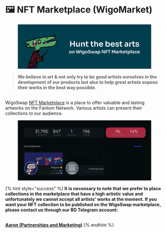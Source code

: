 # 🖼 NFT Marketplace (WigoMarket)

<figure><img src="../.gitbook/assets/Marketplace.jpg" alt=""><figcaption></figcaption></figure>

> **We believe in art & not only try to be good artists ourselves in the development of our products but also to help great artists expose their works in the best way possible.**

\
WigoSwap [NFT Marketplace](https://wigoswap.io/market) is a place to offer valuable and lasting artworks on the Fantom Network. Various artists can present their collections to our audience.

<figure><img src="../.gitbook/assets/WigoMarket.jpg" alt=""><figcaption></figcaption></figure>

{% hint style="success" %}
**It is necessary to note that we prefer to place collections in the marketplace that have a high artistic value and unfortunately we cannot accept all artists' works at the moment. If you want your NFT collection to be published on the WigoSwap marketplace, please contact us through our BD Telegram account:**

\
[**Aaron (Partnerships and Marketing)**](https://t.me/AaronLeb)
{% endhint %}

